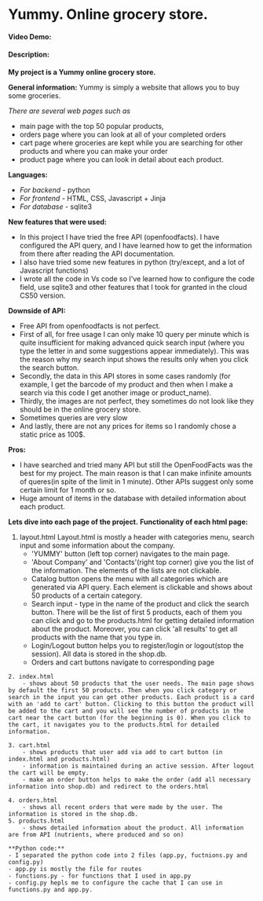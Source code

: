 # Yummy. Online grocery store.
#### Video Demo:  <URL HERE>
#### Description:

**My project is a Yummy online grocery store.**


**General information:**
   Yummy is simply a website that allows you to buy some groceries.
   
   *There are several web pages such as*
   - main page with the top 50 popular products,
   - orders page where you can look at all of your completed orders
   - cart page where groceries are kept while you are searching for other products and where you can make your order
   - product page where you can look in detail about each product.
  
**Languages:**
  - *For backend* - python
  - *For frontend* - HTML, CSS, Javascript + Jinja
  - *For database* - sqlite3
  
**New features that were used:**
- In this project I have tried the free API (openfoodfacts). I have configured the API query, and I have learned how to get the information from there 
    after reading the API documentation.
- I also have tried some new features in python (try/except, and a lot of Javascript functions)
- I wrote all the code in Vs code so I've learned how to configure the code field, use sqlite3 and other features that I took for granted in the cloud CS50 version.


**Downside of API:**
- Free API from openfoodfacts is not perfect.
- First of all, for free usage I can only make 10 query per minute which is quite insufficient for making advanced quick search input (where you type the letter in and some suggestions appear immediately). This was the reason why my search input shows the results only when you click the search button.
- Secondly, the data in this API stores in some cases randomly (for example, I get the barcode of my product and then when I make a search via this code I get another   image or product_name).
- Thirdly, the images are not perfect, they sometimes do not look like they should be in the online grocery store.
- Sometimes queries are very slow
- And lastly, there are not any prices for items so I randomly chose a static price as 100$.


**Pros:**
- I have searched and tried many API but still the OpenFoodFacts was the best for my project. The main reason is that I can make infinite amounts of queres(in spite of the limit in 1 minute). Other APIs suggest only some certain limit for 1 month or so.
- Huge amount of items in the database with detailed information about each product.


**Lets dive into each page of the project.**
   **Functionality of each html page:**
   
   1. layout.html
      Layout.html is mostly a header with categories menu, search input and some information about the company.
      - 'YUMMY' button (left top corner) navigates to the main page.
      - 'About Company' and 'Contacts'(right top corner) give you the list of the information. The elements of the lists are not clickable.
      - Catalog button opens the menu with all categories which are generated via API query. Each element is clickable and shows about 50 products of a certain category.
      - Search input - type in the name of the product and click the search button. There will be the list of first 5 products, each of them you can click and go to the products.html for getting detailed information about the product. Moreover, you can click 'all results' to get all products with the name that you type in.
      - Login/Logout button helps you to register/login or logout(stop the session). All data is stored in the shop.db.
      - Orders and cart buttons navigate to corresponding page

    2. index.html
        - shows about 50 products that the user needs. The main page shows by default the first 50 products. Then when you click category or search in the input you can get other products. Each product is a card with an 'add to cart' button. Clicking to this button the product will be added to the cart and you will see the number of products in the cart near the cart button (for the beginning is 0). When you click to the cart, it navigates you to the products.html for detailed information.

    3. cart.html
        - shows products that user add via add to cart button (in index.html and products.html)
        - information is maintained during an active session. After logout the cart will be empty.
        - make an order button helps to make the order (add all necessary information into shop.db) and redirect to the orders.html

    4. orders.html
        - shows all recent orders that were made by the user. The information is stored in the shop.db.
    5. products.html
        - shows detailed information about the product. All information are from API (nutrients, where produced and so on)

    **Python code:**
    - I separated the python code into 2 files (app.py, fuctnions.py and config.py)
    - app.py is mostly the file for routes
    - functions.py - for functions that I used in app.py
    - config.py hepls me to configure the cache that I can use in functions.py and app.py.
